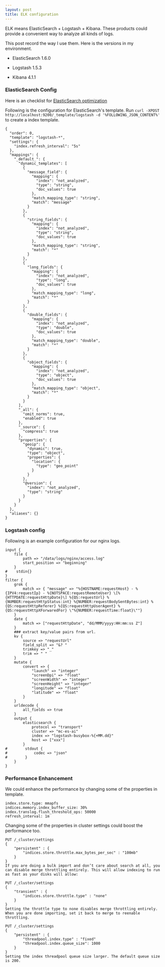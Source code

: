 ```yaml
---
layout: post
title: ELK configuration
---
```


ELK means ElasticSearch + Logstash + Kibana. These products could provide a convenient way to analyze all kinds of logs.

This post record the way I use them. Here is the versions in my environment.

- ElasticSearch 1.6.0
+ Logstash 1.5.3
- Kibana 4.1.1

### ElasticSearch Config
Here is an checklist for [ElasticSearch optimization](https://github.com/garyelephant/blog/blob/master/elasticsearch_optimization_checklist.md)

Following is the configuration for ElasticSearch's template. Run `curl -XPOST http://localhost:9200/_template/logstash -d '%FOLLOWING_JSON_CONTENT%'` to create a index template.

~~~
{
  "order": 0,
  "template": "logstash-*",
  "settings": {
    "index.refresh_interval": "5s"
  },
  "mappings": {
    "_default_": {
      "dynamic_templates": [
        {
          "message_field": {
            "mapping": {
              "index": "not_analyzed",
              "type": "string",
              "doc_values": true
            },
            "match_mapping_type": "string",
            "match": "message"
          }
        },
        {
          "string_fields": {
            "mapping": {
              "index": "not_analyzed",
              "type": "string",
              "doc_values": true
            },
            "match_mapping_type": "string",
            "match": "*"
          }
        },
        {
          "long_fields": {
            "mapping": {
              "index": "not_analyzed",
              "type": "long",
              "doc_values": true
            },
            "match_mapping_type": "long",
            "match": "*"
          }
        },
        {
          "double_fields": {
            "mapping": {
              "index": "not_analyzed",
              "type": "double",
              "doc_values": true
            },
            "match_mapping_type": "double",
            "match": "*"
          }
        },
        {
          "object_fields": {
            "mapping": {
              "index": "not_analyzed",
              "type": "object",
              "doc_values": true
            },
            "match_mapping_type": "object",
            "match": "*"
          }
        }
      ],
      "_all": {
        "omit_norms": true,
        "enabled": true
      },
      "_source": {
        "compress": true
      },
      "properties": {
        "geoip": {
          "dynamic": true,
          "type": "object",
          "properties": {
            "location": {
              "type": "geo_point"
            }
          }
        },
        "@version": {
          "index": "not_analyzed",
          "type": "string"
        }
      }
    }
  },
  "aliases": {}
}
~~~

### Logstash config
Following is an example configuration for our nginx logs.

~~~
input {
    file {
        path => "/data/logs/nginx/access.log"
        start_position => "beginning"
    }
#    stdin{}
}
filter {
    grok {
        match => { "message" => "%{HOSTNAME:requestHost} - %{IPV4:requestIp} - %{NOTSPACE:requestRemoteUser} \[%{HTTPDATE:requestHttpDate}\] %{QS:requestUrl} %{NUMBER:requestHttpStatus:int} %{NUMBER:requestBodySentBytes:int} %{QS:requestHttpReferer} %{QS:requestHttpUserAgent} %{QS:requestHttpXForwaredFor} \"%{NUMBER:requestTime:float}\""}
    }
    date {
        match => ["requestHttpDate", "dd/MMM/yyyy:HH:mm:ss Z"]
    }
    ### extract key/value pairs from url.
    kv {
        source => "requestUrl"
        field_split => "&? "
        trimkey => "_"
        trim => " "
    }
    mutate {
        convert => {
            "launch" => "integer"
            "screenDpi" => "float"
            "screenWidth" => "integer"
            "screenHeight" => "integer"
            "longitude" => "float"
            "latitude" => "float"
        }
    }
    urldecode {
        all_fields => true
    }
    output {
        elasticsearch {
            protocol => "transport"
            cluster => "mc-es-ai"
            index => "logstash-busybox-%{+MM.dd}"
            host => ["xxx"]
        }
#        stdout {
#            codec => "json"
#        }
    }
}
~~~

### Performance Enhancement
We could enhance the performance by changing some of the properties in template.

~~~
index.store.type: mmapfs
indices.memory.index_buffer_size: 30%
index.translog.flush_threshold_ops: 50000
refresh_interval: 1m
~~~

Changing some of the properties in cluster settings could boost the performance too.
~~~
PUT /_cluster/settings
{
    "persistent" : {
        "indices.store.throttle.max_bytes_per_sec" : "100mb"
    }
}
If you are doing a bulk import and don’t care about search at all, you can disable merge throttling entirely. This will allow indexing to run as fast as your disks will allow:

PUT /_cluster/settings
{
    "transient" : {
        "indices.store.throttle.type" : "none"
    }
}
Setting the throttle type to none disables merge throttling entirely. When you are done importing, set it back to merge to reenable throttling.

PUT /_cluster/settings
{
    "persistent" : {
        "threadpool.index.type" : "fixed"
        "threadpool.index.queue_size": 1000
    }
}
Setting the index threadpool queue size larger. The default queue size is 200.
~~~
